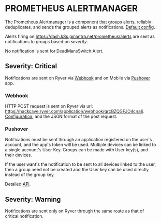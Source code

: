 # PROMETHEUS ALERTMANAGER

The [Prometheus Alertmanager](https://prometheus.io/docs/alerting/alertmanager/) is a component that groups alerts, reliably deduplicates, and sends the grouped alerts as notifications. [Default config](https://prometheus.io/docs/alerting/alertmanager/).

Alerts firing on https://dash.k8s.gmantra.net/prometheus/alerts are sent as notifications to groups based on *severity*.

No notification is sent for DeadMansSwitch Alert.

## Severity: Critical

Notifications are sent on Ryver via [Webhook](https://webhooks.pbworks.com/w/page/13385124/FrontPage) and on Mobile via [Pushover](https://pushover.net/) app.

### Webhook
HTTP POST request is sent on Ryver via url: https://hackcave.ryver.com/application/webhook/qrcBZQGFJO4cna6. 
[Configuration](https://prometheus.io/docs/alerting/configuration/#%3Cwebhook_config%3E), and the JSON format of the post request.

### Pushover
Notifications must be sent through an application registered on the user's account, and the app's token will be used.
Multiple devices can be linked to a single account's User Key. Groups can be made with User key(s), and their devices.

If the user want's the notification to be sent to all devices linked to the user, then a group need not be created and the User key can be used directly instead of the group key.

Detailed [API](https://pushover.net/api).

## Severity: Warning

Notifications are sent only on Ryver through the same route as that of critical notification.

